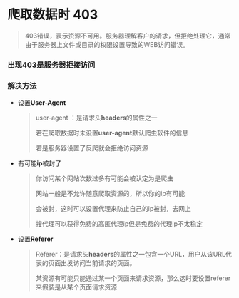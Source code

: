 # 爬取数据时 403

> 403错误，表示资源不可用。服务器理解客户的请求，但拒绝处理它，通常由于服务器上文件或目录的权限设置导致的WEB访问错误。

### 出现403是服务器拒接访问

### 解决方法

* 设置**User-Agent**

  > user-agent ：是请求头**headers**的属性之一
  >
  > 若在爬取数据时未设置**user-agent**默认爬虫软件的信息
  >
  > 若是服务器设置了反爬就会拒绝访问资源

* 有可能**ip**被封了

  > 你访问某个网站次数过多有可能会被认定为是爬虫
  >
  > 网站一般是不允许随意爬取资源的，所以你的ip有可能
  >
  > 会被封，这时可以设置代理来防止自己的ip被封，去网上
  >
  > 搜代理可以获得免费的高匿代理ip但是免费的代理ip不太稳定

* 设置**Referer**

  > Referer：是请求头**headers**的属性之一包含一个URL，用户从该URL代表的页面出发访问当前请求的页面。
  >
  > 某资源有可能只能通过某一个页面来请求资源，那么这时要设置referer来假装是从某个页面请求资源